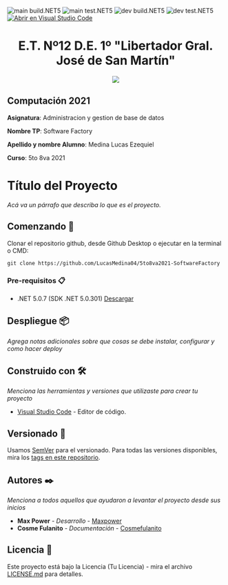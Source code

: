 <!-- Completa abajo cambiando ET12DE1Computacion a tu user|organización y template a tu repo, te recomiendo usar el Find & Replace de tu editor -->
![main build.NET5](https://github.com/LucasMedina04/5to8va2021-SoftwareFactory/workflows/main-build.NET5/badge.svg?branch=main) ![main test.NET5](https://github.com/LucasMedina04/5to8va2021-SoftwareFactory/workflows/main-test.NET5/badge.svg?branch=main)
![dev build.NET5](https://github.com/LucasMedina04/5to8va2021-SoftwareFactory/workflows/dev-build.NET5/badge.svg?branch=dev) ![dev test.NET5](https://github.com/LucasMedina04/5to8va2021-SoftwareFactory/workflows/dev-test.NET5/badge.svg?branch=dev)
[![Abrir en Visual Studio Code](https://open.vscode.dev/badges/open-in-vscode.svg)](https://open.vscode.dev/LucasMedina04/5to8va2021-SoftwareFactory)
<!-- Borra este comentario y linea después haber cambiado arriba las ocurrencias de tu usuario/repo -->

<h1 align="center">E.T. Nº12 D.E. 1º "Libertador Gral. José de San Martín"</h1>
<p align="center">
  <img src="https://et12.edu.ar/imgs/et12.png">
</p>

## Computación 2021

**Asignatura**: Administracion y gestion de base de datos

**Nombre TP**: Software Factory

**Apellido y nombre Alumno**: Medina Lucas Ezequiel

**Curso**: 5to 8va 2021

# Título del Proyecto

_Acá va un párrafo que describa lo que es el proyecto._

## Comenzando 🚀

Clonar el repositorio github, desde Github Desktop o ejecutar en la terminal o CMD:
```
git clone https://github.com/LucasMedina04/5to8va2021-SoftwareFactory
```

### Pre-requisitos 📋

- .NET 5.0.7 (SDK .NET 5.0.301) [Descargar](https://dotnet.microsoft.com/download/dotnet/5.0)

## Despliegue 📦

_Agrega notas adicionales sobre que cosas se debe instalar, configurar y como hacer deploy_

## Construido con 🛠️

_Menciona las herramientas y versiones que utilizaste para crear tu proyecto_

* [Visual Studio Code](https://code.visualstudio.com/#alt-downloads) - Editor de código.

## Versionado 📌

Usamos [SemVer](http://semver.org/) para el versionado. Para todas las versiones disponibles, mira los [tags en este repositorio](https://github.com/LucasMedina04/5to8va2021-SoftwareFactory/tags).

## Autores ✒️

_Menciona a todos aquellos que ayudaron a levantar el proyecto desde sus inicios_

* **Max Power** - *Desarrollo* - [Maxpower](https://github.com/maxpower)
* **Cosme Fulanito** - *Documentación* - [Cosmefulanito](#Cosmefulanito)

## Licencia 📄

Este proyecto está bajo la Licencia (Tu Licencia) - mira el archivo [LICENSE.md](LICENSE.md) para detalles.